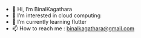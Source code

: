 - 👋 Hi, I’m BinalKagathara
- 👀 I’m interested in cloud computing 
- 🌱 I’m currently learning flutter
- 📫 How to reach me : binalkagathara@gmail.com

<!---
BinalKagathara/BinalKagathara is a ✨ special ✨ repository because its `README.md` (this file) appears on your GitHub profile.
You can click the Preview link to take a look at your changes.
--->
